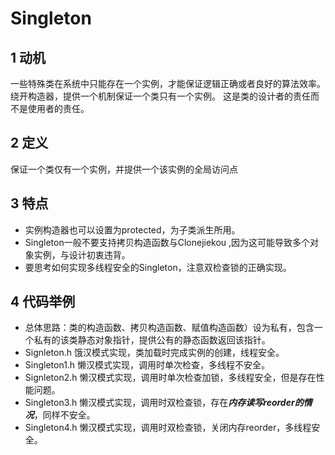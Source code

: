 # Singleton
## 1 动机
一些特殊类在系统中只能存在一个实例，才能保证逻辑正确或者良好的算法效率。绕开构造器，提供一个机制保证一个类只有一个实例。
这是类的设计者的责任而不是使用者的责任。
## 2 定义
保证一个类仅有一个实例，并提供一个该实例的全局访问点
## 3 特点
- 实例构造器也可以设置为protected，为子类派生所用。
- Singleton一般不要支持拷贝构造函数与Clonejiekou ,因为这可能导致多个对象实例，与设计初衷违背。
- 要思考如何实现多线程安全的Singleton，注意双检查锁的正确实现。
## 4 代码举例
- 总体思路：类的构造函数、拷贝构造函数、赋值构造函数）设为私有，包含一个私有的该类静态对象指针，提供公有的静态函数返回该指针。
- Signleton.h 饿汉模式实现，类加载时完成实例的创建，线程安全。
- Singleton1.h 懒汉模式实现，调用时单次检查，多线程不安全。
- Signleton2.h 懒汉模式实现，调用时单次检查加锁，多线程安全，但是存在性能问题。
- Singleton3.h 懒汉模式实现，调用时双检查锁，存在***内存读写reorder的情况***，同样不安全。
- Singleton4.h 懒汉模式实现，调用时双检查锁，关闭内存reorder，多线程安全。